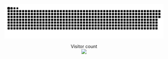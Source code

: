 <a href=#><img src="contributions.svg"></a>
<p align="center">
  Visitor count<br>
  <img src="https://profile-counter.glitch.me/Gabrielb04/count.svg" />
</p>



<!--
**Gabrielb04/Gabrielb04** is a ✨ _special_ ✨ repository because its `README.md` (this file) appears on your GitHub profile.

Here are some ideas to get you started:

- 🔭 I’m currently working on ...
- 🌱 I’m currently learning ...
- 👯 I’m looking to collaborate on ...
- 🤔 I’m looking for help with ...
- 💬 Ask me about ...
- 📫 How to reach me: ...
- 😄 Pronouns: ...
- ⚡ Fun fact: ...
-->
